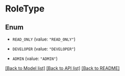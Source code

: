 # RoleType

## Enum


* `READ_ONLY` (value: `"READ_ONLY"`)

* `DEVELOPER` (value: `"DEVELOPER"`)

* `ADMIN` (value: `"ADMIN"`)


[[Back to Model list]](../README.md#documentation-for-models) [[Back to API list]](../README.md#documentation-for-api-endpoints) [[Back to README]](../README.md)



